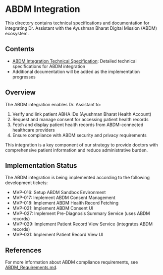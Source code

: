 # ABDM Integration

This directory contains technical specifications and documentation for integrating Dr. Assistant with the Ayushman Bharat Digital Mission (ABDM) ecosystem.

## Contents

- [ABDM Integration Technical Specification](./ABDM_Integration.md): Detailed technical specifications for ABDM integration
- Additional documentation will be added as the implementation progresses

## Overview

The ABDM integration enables Dr. Assistant to:

1. Verify and link patient ABHA IDs (Ayushman Bharat Health Account)
2. Request and manage consent for accessing patient health records
3. Fetch and display patient health records from ABDM-connected healthcare providers
4. Ensure compliance with ABDM security and privacy requirements

This integration is a key component of our strategy to provide doctors with comprehensive patient information and reduce administrative burden.

## Implementation Status

The ABDM integration is being implemented according to the following development tickets:

- MVP-016: Setup ABDM Sandbox Environment
- MVP-017: Implement ABDM Consent Management
- MVP-018: Implement ABDM Health Record Fetching
- MVP-021: Implement ABDM Consent UI
- MVP-027: Implement Pre-Diagnosis Summary Service (uses ABDM records)
- MVP-029: Implement Patient Record View Service (integrates ABDM records)
- MVP-031: Implement Patient Record View UI

## References

For more information about ABDM compliance requirements, see [ABDM_Requirements.md](../../../market_research/regulatory_compliance/ABDM_Requirements.md).
